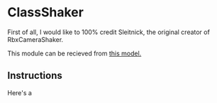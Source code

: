 # ClassShaker

First of all, I would like to 100% credit Sleitnick, the original creator of RbxCameraShaker.

This module can be recieved from [this model.](https://create.roblox.com/store/asset/18112491559/ClassShaker)

## Instructions
Here's a 
